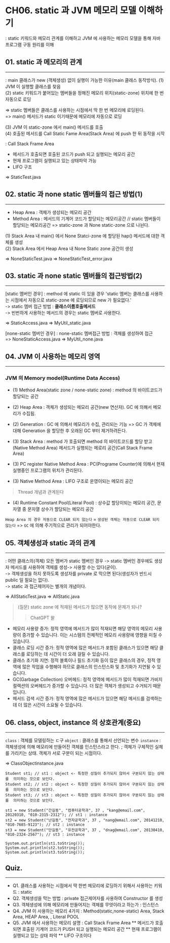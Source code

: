 # CH06. static 과 JVM 메모리 모델 이해하기
: static 키워드와 메모리 관계를 이해하고 JVM 에 사용하는 메모리 모델을 통해 자바 프로그램 구동 원리를 이해

## 01. static 과 메모리의 관계
---
: main 클래스가 new (객체생성) 없이 실행이 가능한 이유(main 클래스 동작방식).
(1) JVM 이 실행할 클래스를 찾음   
(2) static 키워드가 붙어있는 멤버들을 정해진 메모리 위치(static-zone) 위치에 한 번 자동으로 로딩   

=> static 멤버들은 클래스를 사용하는 시점에서 딱 한 번 메모리에 로딩된다.   
=> main() 메서드가 static 이기때문에 메모리에 자동으로 로딩   

(3) JVM 이 static-zone 에서 main() 메서드를 호출   
(4) 호출된 메서드를 Call Static Fame Area(Stack Area) 에 push 한 뒤 동작을 시작   

: Call Stack Frame Area 
- 메서드가 호출되면 호출된 코드가 push 되고 실행되는 메모리 공간
- 현재 프로그램이 실행되고 있는 상태파악 가능
- LIFO 구조

=> StaticTest.java

## 02. static 과 none static 멤버들의 접근 방법(1)
---
* Heap Area : 객체가 생성되는 메모리 공간
* Method Area : 메서드의 기계어 코드가 할당되는 메모리공간 // static 멤버들이 할당되는 메모리공간 => static-zone 과 None static-zone 으로 나뉜다.

(1) Stack Area 내 main() 에서 None Statci-zone 에 할당된 hap() 메서드에 대한 객체를 생성    
(2) Stack Area 에서 Heap Area 내 None Static zone 공간이 생성

=> NoneStaticTest.java
=> NoneStaticTest_error.java

## 03. static 과 none static 멤버들의 접근방법(2)
---
[static 멤버인 경우]
: method 에 static 이 있을 경우 'static 멤버는 클래스를 사용하는 시점에서 자동으로 static-zone 에 로딩되므로 new 가 필요없다.'   
-> static 멤버 접근 방법 : __클래스이름호출메서드__   
-> 빈번하게 사용하는 메서드의 경우는 static 멤버로 사용한다.      

=> StaticAccess.java
=> MyUtil_static.java

[none-static 멤버인 경우]
: none-static 멤버접근 방법 : 객체를 생성하여 접근   
=> NoneStaticAccess.java
=> MyUtil_none.java

## 04. JVM 이 사용하는 메모리 영역
---
### JVM 의 Memory model(Runtime Data Access)
- (1) Method Area(static zone / none-static zone) : method 의 바이트코드가 할당되는 공간


  
- (2) Heap Area : 객체가 생성되는 메모리 공간(new 연산자). GC 에 의해서 메모리가 수집됨.
- (2) Generation : GC 에 의해서 메모리가 수집, 관리되는 기능 => GC 가 객체에 대해 Generation 을 할당한 후 오래된 GC 부터 제거하려든다.



- (3) Stack Area : method 가 호출되면 method 의 바이트코드를 할당 받고(Native Method Area) 메서드가 실행되는 메로리 공간(Call Stack Frame Area)
- (3) PC register Native Method Area : PC(Programe Counter)에 의해서 현재 실행중인 프로그램의 위치가 관리된다.
- (3) Native Method Area : LIFO 구조로 운영이되는 메모리 공간
> Thread 개념과 관계된다


  
- (4) Runtime Constant Pool(Literal Pool) : 상수값 할당이되는 메모리 공간, 문자열 중 문자열 상수가 할당되는 메모리 공간

`Heap Area 의 경우 자동으로 CLEAR 되지 않는다` = `생성된 객체는 자동으로 CLEAR 되지 않는다` => `GC` 에 의해 주기적으로 관리가 되어야한다.   


## 05. 객체생성과 static 과의 관계
---

: 어떤 클래스의(객체) 모든 멤버가 static 멤버인 경우
-> static 멤버인 경우에도 생성자 메서드를 사용하여 객체를 생성-> 사용할 수는 있다(굳이).   
-> 객체생성을 하지 못하도록 생성자를 private 로 막으면 된다(생성자가 반드시 public 일 필요는 없다).   
-> static 과 접근제어자는 별개의 개념이다.   

=> AllStaticTest.java
=> AllStatic.java

> (질문) static zone 에 적재된 메서드가 많으면 동작에 문제가 되나?
>> ChatGPT 왈
>>
- 메모리 사용량 증가: 정적 영역에 메서드가 많이 적재되면 해당 영역의 메모리 사용량이 증가할 수 있습니다. 이는 시스템의 전체적인 메모리 사용량에 영향을 미칠 수 있습니다.
- 클래스 로딩 시간 증가: 정적 영역에 많은 메서드가 포함된 클래스가 있으면 해당 클래스를 로딩하는 데 시간이 더 오래 걸릴 수 있습니다.
- 클래스 초기화 지연: 정적 블록이나 필드 초기화 등이 많은 클래스의 경우, 정적 영역에 많은 작업을 수행해야 하므로 클래스의 인스턴스화 및 초기화가 지연될 수 있습니다.
- GC(Garbage Collection) 오버헤드: 정적 영역에 메서드가 많이 적재되면 가비지 컬렉션의 오버헤드가 증가할 수 있습니다. 더 많은 객체가 생성되고 수거되기 때문입니다.
- 메서드 검색 시간 증가: 정적 영역에 많은 메서드가 있으면 해당 메서드를 검색하는 데 더 많은 시간이 소요될 수 있습니다.

## 06. class, object, instance 의 상호관계(중요)
---
`class` : 객체를 모델링하는 ㄷ구
`object` : 클래스를 통해서 선언되는 변수
`instance` : 객체생성에 의해 메모리에 만들어진 객체를 인스턴스라고 한다. ; 객체가 구체적인 실체를 가리키는 상태. 객체가 서로 구분이 되는 시점이다.

=> ClassObjectinstance.java

```
Student st1; // st1 : object <- 특정한 성질이 추가되지 않아서 구분되지 않는 상태를  의미하는 것으로 보인다.
Student st2; // st2 : object <- 특정한 성질이 추가되지 않아서 구분되지 않는 상태를  의미하는 것으로 보인다.
Student st3; // st3 : object <- 특정한 성질이 추가되지 않아서 구분되지 않는 상태를  의미하는 것으로 보인다.

st1 = new Student("간길동", "컴퓨터공학과", 37 , "kang@email.com", 20120310, "010-2315-2312"); // st1 : instance
st2 = new Student("난길동", "전자공학과", 37 , "nang@email.com", 20141210, "010-7685-9123"); // st2 : instance
st3 = new Student("단길동", "유전공학과", 37 , "dnag@email.com", 20130410, "010-2324-2567"); // st3 : instance

System.out.println(st1.toString());
System.out.println(st2.toString());
System.out.println(st3.toString());
```

## Quiz.
---
- Q1. 클래스를 사용하는 시점에서 딱 한번 메모리에 로딩하기 위해서 사용하는 키워드 : static
- Q2. 객체생성을 막는 방법 : private 접근제어자를 사용하여 Constructor 를 생성
- Q3. 객체생성에 의해 메모리에 만들어지는 객체를 무엇이라고 하는가 : 인스턴스
- Q4. JVM 이 사용하는 메모리 4가지 : Method(static,none-static) Area, Stack Area, HEAP Area, , Literal POOL
- Q5. JVM 에서 사용하는 메모리 설명 : Call Stack Frame Area
** 메서드가 호출되면 호출된 기계어 코드가 PUSH 되고 실행되는 메모리 공간
** 현재 프로그램이 실행되고 있는 상태 파악
** LIFO 구조이다
  
